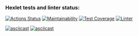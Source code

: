 ### Hexlet tests and linter status:
[![Actions Status](https://github.com/yAmsky1/python-project-lvl2/workflows/hexlet-check/badge.svg)](https://github.com/yAmsky1/python-project-lvl2/actions)
[![Maintainability](https://api.codeclimate.com/v1/badges/874f8487ae55e1a59066/maintainability)](https://codeclimate.com/github/yAmsky1/python-project-lvl2/maintainability)
[![Test Coverage](https://api.codeclimate.com/v1/badges/874f8487ae55e1a59066/test_coverage)](https://codeclimate.com/github/yAmsky1/python-project-lvl2/test_coverage)
[![Linter](https://github.com/yamsky1/python-project-lvl2/actions/workflows/ci.yml/badge.svg)](https://github.com/yamsky1/python-project-lvl2/actions/workflows/ci.yml)


[![asciicast](https://asciinema.org/a/J48fTSVNqHVLMSHgJt35JHhqr.svg)](https://asciinema.org/a/J48fTSVNqHVLMSHgJt35JHhqr)
[![asciicast](https://asciinema.org/a/5dWrjEYM9r7RB5x4lfHXeddE7.svg)](https://asciinema.org/a/5dWrjEYM9r7RB5x4lfHXeddE7)